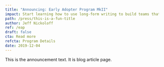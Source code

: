 ```yaml
---
title: "Announcing: Early Adopter Program MkII"
impact: Start learning how to use long-form writing to build teams that work better together. We're taking on new members every month.
path: /press/this-is-a-fun-title
author: Jeff Nickoloff
ref: /eap
draft: false
cta: Read more
refcta: Program Details
date: 2019-12-04
---
```

This is the announcement text. It is blog article page.
